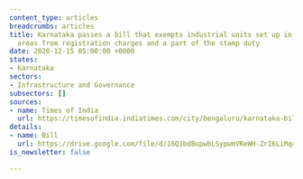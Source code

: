 ```yaml
---
content_type: articles
breadcrumbs: articles
title: Karnataka passes a bill that exempts industrial units set up in underdeveloped
  areas from registration charges and a part of the stamp duty
date: 2020-12-15 05:00:00 +0000
states:
- Karnataka
sectors:
- Infrastructure and Governance
subsectors: []
sources:
- name: Times of India
  url: https://timesofindia.indiatimes.com/city/bengaluru/karnataka-bill-to-reduce-stamp-duty-on-flats-passed/articleshow/79655232.cms
details:
- name: Bill
  url: https://drive.google.com/file/d/16Q1bdBupwbLSypwmVReWH-ZrI6LiMq4m/view
is_newsletter: false

---
```

